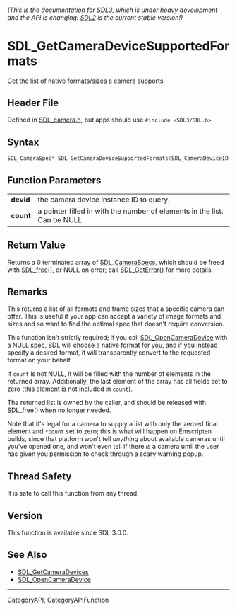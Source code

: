 ###### (This is the documentation for SDL3, which is under heavy development and the API is changing! [SDL2](https://wiki.libsdl.org/SDL2/) is the current stable version!)
# SDL_GetCameraDeviceSupportedFormats

Get the list of native formats/sizes a camera supports.

## Header File

Defined in [SDL_camera.h](https://github.com/libsdl-org/SDL/blob/main/include/SDL3/SDL_camera.h), but apps should use `#include <SDL3/SDL.h>`

## Syntax

```c
SDL_CameraSpec* SDL_GetCameraDeviceSupportedFormats(SDL_CameraDeviceID devid, int *count);

```

## Function Parameters

|               |                                                                           |
| ------------- | ------------------------------------------------------------------------- |
| **devid**     | the camera device instance ID to query.                                   |
| **count**     | a pointer filled in with the number of elements in the list. Can be NULL. |

## Return Value

Returns a 0 terminated array of [SDL_CameraSpecs](SDL_CameraSpecs), which
should be freed with [SDL_free](SDL_free)(), or NULL on error; call
[SDL_GetError](SDL_GetError)() for more details.

## Remarks

This returns a list of all formats and frame sizes that a specific camera
can offer. This is useful if your app can accept a variety of image formats
and sizes and so want to find the optimal spec that doesn't require
conversion.

This function isn't strictly required; if you call
[SDL_OpenCameraDevice](SDL_OpenCameraDevice) with a NULL spec, SDL will
choose a native format for you, and if you instead specify a desired
format, it will transparently convert to the requested format on your
behalf.

If `count` is not NULL, it will be filled with the number of elements in
the returned array. Additionally, the last element of the array has all
fields set to zero (this element is not included in `count`).

The returned list is owned by the caller, and should be released with
[SDL_free](SDL_free)() when no longer needed.

Note that it's legal for a camera to supply a list with only the zeroed
final element and `*count` set to zero; this is what will happen on
Emscripten builds, since that platform won't tell _anything_ about
available cameras until you've opened one, and won't even tell if there
_is_ a camera until the user has given you permission to check through a
scary warning popup.

## Thread Safety

It is safe to call this function from any thread.

## Version

This function is available since SDL 3.0.0.

## See Also

* [SDL_GetCameraDevices](SDL_GetCameraDevices)
* [SDL_OpenCameraDevice](SDL_OpenCameraDevice)

----
[CategoryAPI](CategoryAPI), [CategoryAPIFunction](CategoryAPIFunction)

